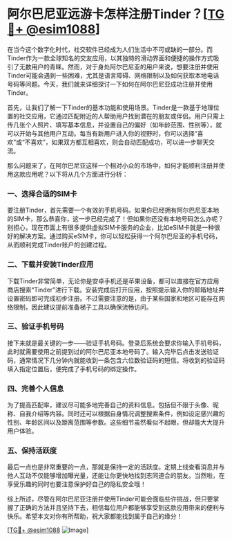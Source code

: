 # 阿尔巴尼亚远游卡怎样注册Tinder？[[TG💪+ @esim1088](https://t.me/s/esim1088)]

在当今这个数字化时代，社交软件已经成为人们生活中不可或缺的一部分。而Tinder作为一款全球知名的交友应用，以其独特的滑动界面和便捷的操作方式吸引了无数用户的青睐。然而，对于身处阿尔巴尼亚的用户来说，想要注册并使用Tinder可能会遇到一些困难，尤其是语言障碍、网络限制以及如何获取本地电话号码等问题。今天，我们就来详细探讨一下如何在阿尔巴尼亚成功注册并使用Tinder。

首先，让我们了解一下Tinder的基本功能和使用场景。Tinder是一款基于地理位置的社交应用，它通过匹配附近的人帮助用户找到潜在的朋友或伴侣。用户只需上传几张个人照片、填写基本信息，并设置自己的偏好（如年龄范围、性别等），就可以开始与其他用户互动。每当有新用户进入你的视野时，你可以选择“喜欢”或“不喜欢”，如果双方都互相喜欢，则会自动匹配成功，可以进一步聊天交流。

那么问题来了，在阿尔巴尼亚这样一个相对小众的市场中，如何才能顺利注册并使用这款应用呢？以下将从几个方面进行分析：

### 一、选择合适的SIM卡

要注册Tinder，首先需要一个有效的手机号码。如果你已经拥有阿尔巴尼亚本地的SIM卡，那么恭喜你，这一步已经完成了！但如果你还没有本地号码怎么办呢？别担心，现在市面上有很多提供虚拟SIM卡服务的企业，比如eSIM卡就是一种很好的解决方案。通过购买eSIM卡，你可以轻松获得一个阿尔巴尼亚的手机号码，从而顺利完成Tinder账户的创建过程。

### 二、下载并安装Tinder应用

下载Tinder非常简单，无论你是安卓手机还是苹果设备，都可以直接在官方应用商店搜索“Tinder”进行下载。安装完成后打开应用，按照提示输入你的邮箱地址并设置密码即可完成初步注册。不过需要注意的是，由于某些国家和地区可能存在网络限制，因此建议提前准备梯子工具以确保流畅访问。

### 三、验证手机号码

接下来就是最关键的一步——验证手机号码。登录后系统会要求你输入手机号码，此时就需要使用之前提到过的阿尔巴尼亚本地号码了。输入完毕后点击发送验证码，通常情况下几分钟内就能收到一条包含六位数验证码的短信。将收到的验证码填入指定位置后，便完成了手机号码的绑定操作。

### 四、完善个人信息

为了提高匹配率，建议尽可能多地完善自己的资料信息。包括但不限于头像、昵称、自我介绍等内容。同时还可以根据自身情况调整搜索条件，例如设定感兴趣的性别、年龄区间以及距离范围等参数。这些细节虽然看似不起眼，但却能大大提升用户体验。

### 五、保持活跃度

最后一点也是非常重要的一点，那就是保持一定的活跃度。定期上线查看消息并与他人互动不仅能够增加曝光量，还能让你更快地找到志同道合的朋友。当然啦，在享受乐趣的同时也要注意保护好自己的隐私安全哦！

综上所述，尽管在阿尔巴尼亚注册并使用Tinder可能会面临些许挑战，但只要掌握了正确的方法并且坚持下去，相信每位用户都能够享受到这款应用带来的便利与快乐。希望本文对你有所帮助，祝大家都能找到属于自己的缘分！

[[TG💪+ @esim1088](https://t.me/s/esim1088) ![Image](https://i.postimg.cc/4NQfJmqS/Snipaste-2025-05-13-00-14-12.png)]